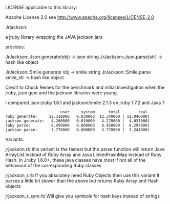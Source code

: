 LICENSE applicable to this library:

Apache License 2.0 see http://www.apache.org/licenses/LICENSE-2.0



Jrjackson:

a jruby library wrapping the JAVA jackson jars

provides:

JrJackson::Json.generate(obj) -> json string
JrJackson::Json.parse(str) -> hash like object

JrJackson::Smile.generate obj -> smile string
JrJackson::Smile.parse smile_str -> hash like object


Credit to Chuck Remes for the benchmark and initial
investigation when the jruby, json gem and the jackson
libraries were young.

I compared json-jruby 1.6.1 and jackson/smile 2.1.3 on jruby 1.7.2 and Java 7
```
                        user     system      total        real
ruby generate:     12.310000   0.030000  12.340000 ( 11.946000)
jackson generate:   4.260000   0.010000   4.270000 (  4.037000)
ruby parse:         8.450000   0.000000   8.450000 (  8.297000)
jackson parse:      3.770000   0.000000   3.770000 (  3.241000)
```

Variants:

jrjackson.rb
  this variant is the fastest but the parse function will
  return Java ArrayList instead of Ruby Array and
  Java LinkedHashMap instead of Ruby Hash.
  In Jruby 1.6.0+, these java classes have most if not all
  of the behaviour of the corresponding Ruby classes

jrjackson_r.rb
  If you absolutely need Ruby Objects then use this variant
  It parses a little bit slower than the above but
  returns Ruby Array and Hash objects

jrjackson_r_sym.rb
  Will give you symbols for hash keys instead of strings


